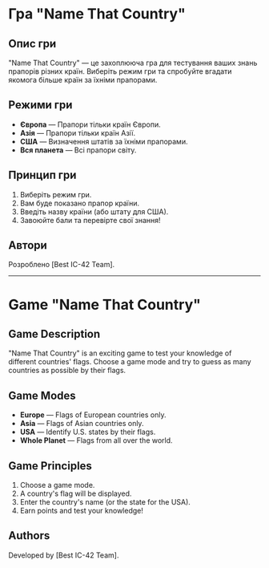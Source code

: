 # Гра "Name That Country"

## Опис гри
"Name That Country" — це захоплююча гра для тестування ваших знань прапорів різних країн. Виберіть режим гри та спробуйте вгадати якомога більше країн за їхніми прапорами.

## Режими гри
- **Європа** — Прапори тільки країн Європи.
- **Азія** — Прапори тільки країн Азії.
- **США** — Визначення штатів за їхніми прапорами.
- **Вся планета** — Всі прапори світу.

## Принцип гри
1. Виберіть режим гри.
2. Вам буде показано прапор країни.
3. Введіть назву країни (або штату для США).
4. Завоюйте бали та перевірте свої знання!

## Автори
Розроблено [Best IC-42 Team].

---

# Game "Name That Country"

## Game Description
"Name That Country" is an exciting game to test your knowledge of different countries' flags. Choose a game mode and try to guess as many countries as possible by their flags.

## Game Modes
- **Europe** — Flags of European countries only.
- **Asia** — Flags of Asian countries only.
- **USA** — Identify U.S. states by their flags.
- **Whole Planet** — Flags from all over the world.

## Game Principles
1. Choose a game mode.
2. A country's flag will be displayed.
3. Enter the country's name (or the state for the USA).
4. Earn points and test your knowledge!

## Authors
Developed by [Best IC-42 Team].

